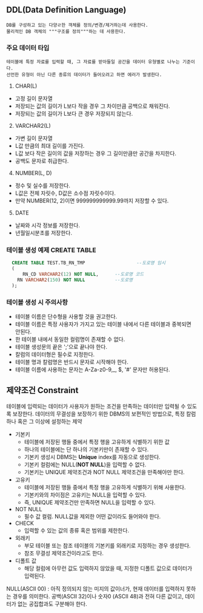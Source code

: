 ## DDL(Data Definition Language)
    DB를 구성하고 있는 다양ㄹ한 객체를 정의/변경/제거하는데 사용한다. 
    물리적인 DB 객체의 """구조를 정의"""하는 데 사용한다.

### 주요 데이터 타입
    테이블에 특정 자료를 입력할 때, 그 자료를 받아들일 공간을 데이터 유형별로 나누는 기준이다.
    선언한 유형이 아닌 다른 종류의 데이터가 들어오려고 하면 에러가 발생한다. 
    
    
    
    
1. CHAR(L)
  * 고정 길이 문자열
  * 저장되는 값의 길이가 L보다 작을 경우 그 차이만큼 공백으로 채워진다. 
  * 저장되는 값의 길이가 L보다 큰 경우 저장되지 않는다. 

2. VARCHAR2(L)
  * 가변 길이 문자열
  * L값 만큼의 최대 길이를 가진다. 
  * L값 보다 작은 길이의 값을 저장하는 경우 그 길이만큼만 공간을 차지한다. 
  * 공백도 문자로 취급한다.
  
4. NUMBER(L, D)
  * 정수 및 실수를 저장한다. 
  * L값은 전체 자릿수, D값은 소수점 자릿수이다. 
  * 만약 NUMBER(12, 2)이면 999999999999.99까지 저장할 수 있다. 
  
5. DATE
  * 날짜와 시각 정보를 저장한다. 
  * 년월일시분초를 저장한다.

### 테이블 생성 예제 CREATE TABLE
```sql
  CREATE TABLE TEST.TB_RN_TMP					--도로명 임시
  (
      RN_CD VARCHAR2(12) NOT NULL,		--도로명 코드
	RN VARCHAR2(150) NOT NULL			--도로명
  );
```

### 테이블 생성 시 주의사항
  * 테이블 이름은 단수형을 사용할 것을 권고한다. 
  * 테이블 이름은 특정 사용자가 가지고 있는 테이블 내에서 다른 테이블과 중복되면 안된다. 
  * 한 테이블 내에서 동일한 컬럼명이 존재할 수 없다. 
  * 테이블 생성문의 끝은 ';'으로 끝나야 한다. 
  * 칼럼의 데이터형은 필수로 지정한다. 
  * 테이블 명과 칼럼명은 반드시 문자로 시작해야 한다. 
  * 테이블 이름에 사용하는 문자는 A-Za-z0-9,_, $, '#' 문자만 허용된다.


## 제약조건 Constraint  
  테이블에 입력되는 데이터가 사용자가 원하는 조건을 만족하는 데이터만 입력될 수 있도록 보장한다. 
  데이터의 무결성을 보장하기 위한 DBMS의 보편적인 방법으로, 특정 칼럼 하나 혹은 그 이상에 설정하는 제약
  

* 기본키
  * 테이블에 저장된 행들 중에서 특정 행을 고유하게 식별하기 위한 값 
  * 하나의 테이블에는 단 하나의 기본키만이 존재할 수 있다. 
  * 기본키 생성시 DBMS는 <b>Unique</b> index를 자동으로 생성한다. 
  * 기본키 컬럼에는 NULL(<b>NOT NULL</b>)을 입력할 수 없다.
  * 기본키는 UNIQUE 제약조건과 NOT NULL 제약조건을 만족해야만 한다.
* 고유키 
  * 테이블에 저장된 행들 중에서 특정 행을 고유하게 식별하기 위해 사용한다. 
  * 기본키와의 차이점은 고유키는 NULL을 입력할 수 있다. 
  * 즉, UNIQUE 제약조건만 만족하면 NULL을 입력할 수 있다. 
* NOT NULL
  * 필수 값 컬럼. NULL값을 제외한 어떤 값이라도 들어와야 한다. 
* CHECK
  * 입력할 수 있는 값의 종류 혹은 범위를 제한한다. 
* 외래키 
  * 부모 테이블 또는 참조 테이블의 기본키를 외래키로 지정하는 경우 생성한다. 
  * 참조 무결성 제약조건이라고도 한다. 
* 디폴트 값 
  * 해당 컬럼에 아무런 값도 입력하지 않았을 때, 지정한 디폴트 값으로 데이터가 입력된다.


NULL(ASCII 00) : 아직 정의되지 않는 미지의 값이너가, 현재 데이터를 입력하지 못하는 경우를 의미한다.
공백(ASCII 32)이나 숫자0 (ASCII 48)과 전혀 다른 값이고, 데이터가 없는 공집합과도 구분해야 한다.


